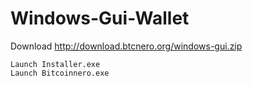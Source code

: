 # Windows-Gui-Wallet

Download http://download.btcnero.org/windows-gui.zip
```
Launch Installer.exe
Launch Bitcoinnero.exe
```
